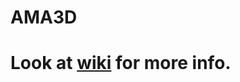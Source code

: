 AMA3D
=====

<h1>Look at <a href="https://github.com/teheavy/AMA3D/wiki/Homepage">wiki</a> for more info.</h1>
</ul>

